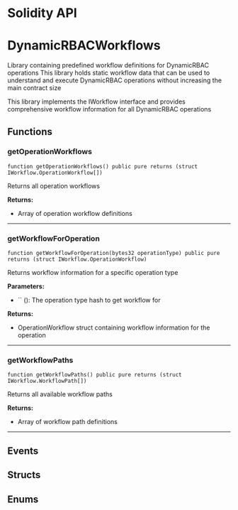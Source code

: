 # Solidity API

# DynamicRBACWorkflows

Library containing predefined workflow definitions for DynamicRBAC operations
This library holds static workflow data that can be used to understand and execute
DynamicRBAC operations without increasing the main contract size

This library implements the IWorkflow interface and provides comprehensive
workflow information for all DynamicRBAC operations




## Functions

### getOperationWorkflows

```solidity
function getOperationWorkflows() public pure returns (struct IWorkflow.OperationWorkflow[])
```

Returns all operation workflows


**Returns:**
- Array of operation workflow definitions


---

### getWorkflowForOperation

```solidity
function getWorkflowForOperation(bytes32 operationType) public pure returns (struct IWorkflow.OperationWorkflow)
```

Returns workflow information for a specific operation type

**Parameters:**
- `` (): The operation type hash to get workflow for

**Returns:**
- OperationWorkflow struct containing workflow information for the operation


---

### getWorkflowPaths

```solidity
function getWorkflowPaths() public pure returns (struct IWorkflow.WorkflowPath[])
```

Returns all available workflow paths


**Returns:**
- Array of workflow path definitions


---


## Events


## Structs


## Enums


